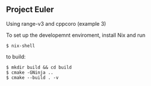 Project Euler
-------------
Using range-v3 and cppcoro (example 3)

To set up the developemnt enviroment, install Nix and run
```console
$ nix-shell
```

to build:
```console
$ mkdir build && cd build
$ cmake -GNinja ..
$ cmake --build . -v
```